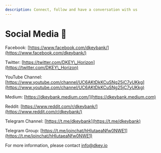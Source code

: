 ```yaml
---
description: Connect, follow and have a conversation with us
---
```


# Social Media 📱

Facebook: [https://www.facebook.com/dkeybank/](https://www.facebook.com/dkeybank/)

Twitter: [https://twitter.com/DKEY\_Horizon](https://twitter.com/DKEY\_Horizon)

YouTube Channel: [https://www.youtube.com/channel/UC6AKtDkKCuSNg25jC7yUKkg](https://www.youtube.com/channel/UC6AKtDkKCuSNg25jC7yUKkg)

Medium: [https://dkeybank.medium.com/](https://dkeybank.medium.com)

Reddit: [https://www.reddit.com/r/dkeybank/](https://www.reddit.com/r/dkeybank/)

Telegram Channel: [https://t.me/dkeybank](https://t.me/dkeybank)

Telegram Group: [https://t.me/joinchat/hHIutaeaNfw0NWE1](https://t.me/joinchat/hHIutaeaNfw0NWE1)



For more information, please contact info@dkey.io&#x20;

